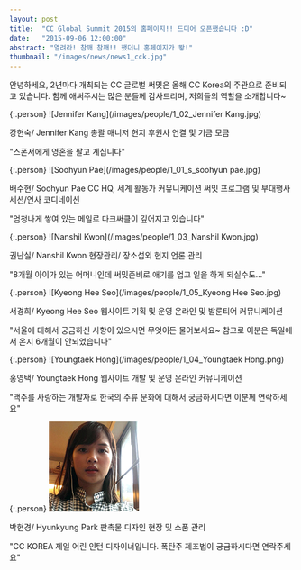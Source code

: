 ```yaml
---
layout: post
title:  "CC Global Summit 2015의 홈페이지!! 드디어 오픈했습니다 :D"
date:   "2015-09-06 12:00:00"
abstract: "열려라! 참깨 참깨!! 했더니 홈페이지가 뙇!"
thumbnail: "/images/news/news1_cck.jpg"
---
```


안녕하세요, 2년마다 개최되는 CC 글로벌 써밋은 올해 CC Korea의 주관으로 준비되고 있습니다. 함께 애써주시는 많은 분들께 감사드리며, 저희들의 역할을 소개합니다~

{:.person}
![Jennifer Kang](/images/people/1_02_Jennifer Kang.jpg)

강현숙/ Jennifer Kang
총괄 매니저
현지 후원사 연결 및 기금 모금
    
"스폰서에게 영혼을 팔고 계십니다" 

{:.person}
![Soohyun Pae](/images/people/1_01_s_soohyun pae.jpg)

배수현/ Soohyun Pae 
CC HQ, 세계 활동가 커뮤니케이션
써밋 프로그램 및 부대행사
세션/연사 코디네이션

"엄청나게 쌓여 있는 메일로 다크써클이 깊어지고 있습니다" 
 
{:.person}
![Nanshil Kwon](/images/people/1_03_Nanshil Kwon.jpg)

권난실/ Nanshil Kwon
현장관리/ 장소섭외
현지 언론 관리    

"8개월 아이가 있는 어머니인데 써밋준비로 애기를 업고 일을 하게 되실수도..." 

{:.person}
![Kyeong Hee Seo](/images/people/1_05_Kyeong Hee Seo.jpg)

서경희/ Kyeong Hee Seo
웹사이트 기획 및 운영
온라인 및 발룬티어 커뮤니케이션

"서울에 대해서 궁금하신 사항이 있으시면 무엇이든 물어보세요~  참고로 이분은 독일에서 온지 6개월이 안되었습니다" 

{:.person}
![Youngtaek Hong](/images/people/1_04_Youngtaek Hong.png)

홍영택/ Youngtaek Hong
웹사이트 개발 및 운영
온라인 커뮤니케이션

"맥주를 사랑하는 개발자로 한국의 주류 문화에 대해서 궁금하시다면 이분께 연락하세요" 

{:.person}
![Hyunkyung Park](/images/people/1_06_Hyunkyung%20Park.jpg)

박현경/ Hyunkyung Park
판촉물 디자인
현장 및 소품 관리

"CC KOREA 제일 어린 인턴 디자이너입니다. 폭탄주 제조법이 궁금하시다면 연락주세요" 

